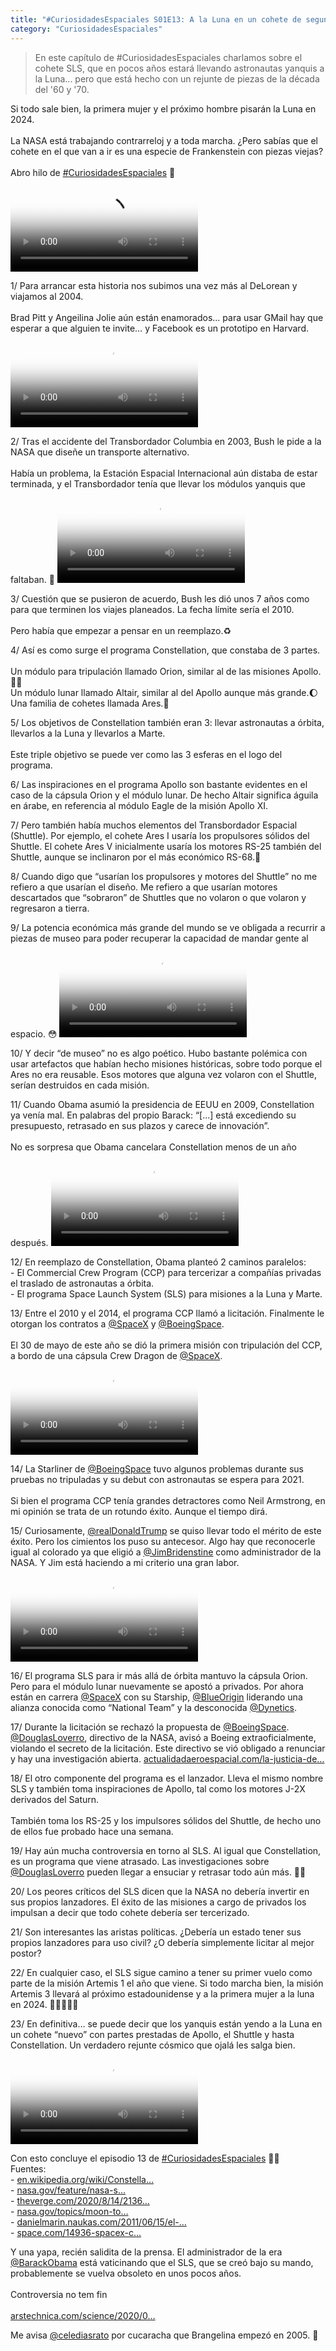 ```yaml
---
title: "#CuriosidadesEspaciales S01E13: A la Luna en un cohete de segunda mano"
category: "CuriosidadesEspaciales"
---
```

> En este capítulo de #CuriosidadesEspaciales charlamos sobre el cohete SLS, que en pocos años estará llevando astronautas yanquis a la Luna... pero que está hecho con un rejunte de piezas de la década del '60 y '70.

<div class="card-tweets" dir="auto">
    <p>Si todo sale bien, la primera mujer y el próximo hombre pisarán la Luna en 2024.<br />
<br />
La NASA está trabajando contrarreloj y a toda marcha. ¿Pero sabías que el cohete en el que van a ir es una especie de Frankenstein con piezas viejas? <br />
<br />
Abro hilo de <a class="entity-hashtag" href="/hashtag/CuriosidadesEspaciales">#CuriosidadesEspaciales</a> 🧵 <span class="entity-video-gif"><video autoplay loop controls poster="https://pbs.twimg.com/tweet_video_thumb/Ehqg3aHWkAE4wXr.jpg"><source src="https://video.twimg.com/tweet_video/Ehqg3aHWkAE4wXr.mp4" type="video/mp4"><img alt="" src="https://pbs.twimg.com/tweet_video_thumb/Ehqg3aHWkAE4wXr.jpg"></video></span></p>
    <p><span class="nop nop-start">1/ </span> Para arrancar esta historia nos subimos una vez más al DeLorean y viajamos al 2004.<br />
<br />
Brad Pitt y Angeilina Jolie aún están enamorados... para usar GMail hay que esperar a que alguien te invite… y Facebook es un prototipo en Harvard. <span class="entity-video-gif"><video autoplay loop controls poster="https://pbs.twimg.com/tweet_video_thumb/EhqiMkUWkAEusJI.jpg"><source src="https://video.twimg.com/tweet_video/EhqiMkUWkAEusJI.mp4" type="video/mp4"><img alt="back to the future dmc GIF" src="https://pbs.twimg.com/tweet_video_thumb/EhqiMkUWkAEusJI.jpg"></video></span></p>
    <p><span class="nop nop-start">2/ </span> Tras el accidente del Transbordador Columbia en 2003, Bush le pide a la NASA que diseñe un transporte alternativo. <br />
<br />
Había un problema, la Estación Espacial Internacional aún distaba de estar terminada, y el Transbordador tenía que llevar los módulos yanquis que faltaban. 🧐 <span class="entity-video-gif"><video autoplay loop controls poster="https://pbs.twimg.com/tweet_video_thumb/Ehqg-PuXcAEefVx.jpg"><source src="https://video.twimg.com/tweet_video/Ehqg-PuXcAEefVx.mp4" type="video/mp4"><img alt="" src="https://pbs.twimg.com/tweet_video_thumb/Ehqg-PuXcAEefVx.jpg"></video></span></p>
    <p><span class="nop nop-start">3/ </span> Cuestión que se pusieron de acuerdo, Bush les dió unos 7 años como para que terminen los viajes planeados. La fecha límite sería el 2010. <br />
<br />
Pero había que empezar a pensar en un reemplazo.♻️</p>
    <p><span class="nop nop-start">4/ </span> Así es como surge el programa Constellation, que constaba de 3 partes.<br />
<br />
Un módulo para tripulación llamado Orion, similar al de las misiones Apollo.👨‍🚀<br />
Un módulo lunar llamado Altair, similar al del Apollo aunque más grande.🌔<br />
Una familia de cohetes llamada Ares.🚀 <span class="row justify-content-center entity-multiple-3"><span class="col-md-6"><span class="entity-image"><a href="https://pbs.twimg.com/media/EhqhEgZXkAEaOuv.png" target="_blank"><img alt="" src="https://pbs.twimg.com/media/EhqhEgZXkAEaOuv.png" data-src="https://pbs.twimg.com/media/EhqhEgZXkAEaOuv.png"></a></span></span><span class="col-md-6"><span class="entity-image"><a href="https://pbs.twimg.com/media/EhqhGxqWAAg6mRc.png" target="_blank"><img alt="" src="https://pbs.twimg.com/media/EhqhGxqWAAg6mRc.png" data-src="https://pbs.twimg.com/media/EhqhGxqWAAg6mRc.png"></a></span></span><span class="col-md-6"><span class="entity-image"><a href="https://pbs.twimg.com/media/EhqhHV6XsAID8V7.png" target="_blank"><img alt="" src="https://pbs.twimg.com/media/EhqhHV6XsAID8V7.png" data-src="https://pbs.twimg.com/media/EhqhHV6XsAID8V7.png"></a></span></span></span></p>
    <p><span class="nop nop-start">5/ </span> Los objetivos de Constellation también eran 3: llevar astronautas a órbita, llevarlos a la Luna y llevarlos a Marte. <br />
<br />
Este triple objetivo se puede ver como las 3 esferas en el logo del programa. <span class="entity-image"><a href="https://pbs.twimg.com/media/EhqhJ07WkAEbWtg.jpg" target="_blank"><img alt="" src="https://pbs.twimg.com/media/EhqhJ07WkAEbWtg.jpg" data-src="https://pbs.twimg.com/media/EhqhJ07WkAEbWtg.jpg"></a></span></p>
    <p><span class="nop nop-start">6/ </span> Las inspiraciones en el programa Apollo son bastante evidentes en el caso de la cápsula Orion y el módulo lunar. De hecho Altair significa águila en árabe, en referencia al módulo Eagle de la misión Apollo XI.</p>
    <p><span class="nop nop-start">7/ </span> Pero también había muchos elementos del Transbordador Espacial (Shuttle). Por ejemplo, el cohete Ares I usaría los propulsores sólidos del Shuttle. El cohete Ares V inicialmente usaría los motores RS-25 también del Shuttle, aunque se inclinaron por el más económico RS-68.💸 <span class="entity-image"><a href="https://pbs.twimg.com/media/EhqhN-MX0AYw3wu.jpg" target="_blank"><img alt="" src="https://pbs.twimg.com/media/EhqhN-MX0AYw3wu.jpg" data-src="https://pbs.twimg.com/media/EhqhN-MX0AYw3wu.jpg"></a></span></p>
    <p><span class="nop nop-start">8/ </span> Cuando digo que “usarían los propulsores y motores del Shuttle” no me refiero a que usarían el diseño. Me refiero a que usarían motores descartados que “sobraron” de Shuttles que no volaron o que volaron y regresaron a tierra.</p>
    <p><span class="nop nop-start">9/ </span> La potencia económica más grande del mundo se ve obligada a recurrir a piezas de museo para poder recuperar la capacidad de mandar gente al espacio. 😳 <span class="entity-video-gif"><video autoplay loop controls poster="https://pbs.twimg.com/tweet_video_thumb/EhqiOVjXkAAQBun.jpg"><source src="https://video.twimg.com/tweet_video/EhqiOVjXkAAQBun.mp4" type="video/mp4"><img alt="spongebob squarepants GIF" src="https://pbs.twimg.com/tweet_video_thumb/EhqiOVjXkAAQBun.jpg"></video></span></p>
    <p><span class="nop nop-start">10/ </span> Y decir “de museo” no es algo poético. Hubo bastante polémica con usar artefactos que habían hecho misiones históricas, sobre todo porque el Ares no era reusable. Esos motores que alguna vez volaron con el Shuttle, serían destruidos en cada misión.</p>
    <p><span class="nop nop-start">11/ </span> Cuando Obama asumió la presidencia de EEUU en 2009, Constellation ya venía mal. En palabras del propio Barack: “[...] está excediendo su presupuesto, retrasado en sus plazos y carece de innovación”. <br />
<br />
No es sorpresa que Obama cancelara Constellation menos de un año después. <span class="entity-video-gif"><video autoplay loop controls poster="https://pbs.twimg.com/tweet_video_thumb/EhqiPFsX0AMzoN6.jpg"><source src="https://video.twimg.com/tweet_video/EhqiPFsX0AMzoN6.mp4" type="video/mp4"><img alt="Obama Wtf GIF" src="https://pbs.twimg.com/tweet_video_thumb/EhqiPFsX0AMzoN6.jpg"></video></span></p>
    <p><span class="nop nop-start">12/ </span> En reemplazo de Constellation, Obama planteó 2 caminos paralelos:<br />
- El Commercial Crew Program (CCP) para tercerizar a compañías privadas el traslado de astronautas a órbita.<br />
- El programa Space Launch System (SLS) para misiones a la Luna y Marte. <span class="row justify-content-center entity-multiple-2"><span class="col-md-6"><span class="entity-image"><a href="https://pbs.twimg.com/media/EhqhagGWoAQ89Rs.png" target="_blank"><img alt="" src="https://pbs.twimg.com/media/EhqhagGWoAQ89Rs.png" data-src="https://pbs.twimg.com/media/EhqhagGWoAQ89Rs.png"></a></span></span><span class="col-md-6"><span class="entity-image"><a href="https://pbs.twimg.com/media/Ehqha-AWsAAngGe.png" target="_blank"><img alt="" src="https://pbs.twimg.com/media/Ehqha-AWsAAngGe.png" data-src="https://pbs.twimg.com/media/Ehqha-AWsAAngGe.png"></a></span></span></span></p>
    <p><span class="nop nop-start">13/ </span> Entre el 2010 y el 2014, el programa CCP llamó a licitación. Finalmente le otorgan los contratos a <a class="entity-mention" href="https://twitter.com/SpaceX">@SpaceX</a> y <a class="entity-mention" href="https://twitter.com/BoeingSpace">@BoeingSpace</a>. <br />
<br />
El 30 de mayo de este año se dió la primera misión con tripulación del CCP, a bordo de una cápsula Crew Dragon de <a class="entity-mention" href="https://twitter.com/SpaceX">@SpaceX</a>. <span class="entity-video-gif"><video autoplay loop controls poster="https://pbs.twimg.com/tweet_video_thumb/Ehqhd4MWkAga6hx.jpg"><source src="https://video.twimg.com/tweet_video/Ehqhd4MWkAga6hx.mp4" type="video/mp4"><img alt="" src="https://pbs.twimg.com/tweet_video_thumb/Ehqhd4MWkAga6hx.jpg"></video></span></p>
    <p><span class="nop nop-start">14/ </span> La Starliner de <a class="entity-mention" href="https://twitter.com/BoeingSpace">@BoeingSpace</a> tuvo algunos problemas durante sus pruebas no tripuladas y su debut con astronautas se espera para 2021.<br />
<br />
Si bien el programa CCP tenía grandes detractores como Neil Armstrong, en mi opinión se trata de un rotundo éxito. Aunque el tiempo dirá. <span class="entity-image"><a href="https://pbs.twimg.com/media/Ehqhg-nWAAAnXBR.jpg" target="_blank"><img alt="" src="https://pbs.twimg.com/media/Ehqhg-nWAAAnXBR.jpg" data-src="https://pbs.twimg.com/media/Ehqhg-nWAAAnXBR.jpg"></a></span></p>
    <p><span class="nop nop-start">15/ </span> Curiosamente, <a class="entity-mention" href="https://twitter.com/realDonaldTrump">@realDonaldTrump</a> se quiso llevar todo el mérito de este éxito. Pero los cimientos los puso su antecesor. Algo hay que reconocerle igual al colorado ya que eligió a <a class="entity-mention" href="https://twitter.com/JimBridenstine">@JimBridenstine</a> como administrador de la NASA. Y Jim está haciendo a mi criterio una gran labor. <span class="entity-video-gif"><video autoplay loop controls poster="https://pbs.twimg.com/tweet_video_thumb/EhqiQUJXYAMHst3.jpg"><source src="https://video.twimg.com/tweet_video/EhqiQUJXYAMHst3.mp4" type="video/mp4"><img alt="Donald Trump Really GIF" src="https://pbs.twimg.com/tweet_video_thumb/EhqiQUJXYAMHst3.jpg"></video></span></p>
    <p><span class="nop nop-start">16/ </span> El programa SLS para ir más allá de órbita mantuvo la cápsula Orion. Pero para el módulo lunar nuevamente se apostó a privados. Por ahora están en carrera <a class="entity-mention" href="https://twitter.com/SpaceX">@SpaceX</a> con su Starship, <a class="entity-mention" href="https://twitter.com/blueorigin">@BlueOrigin</a> liderando una alianza conocida como “National Team” y la desconocida <a class="entity-mention" href="https://twitter.com/Dynetics">@Dynetics</a>. <span class="entity-image"><a href="https://pbs.twimg.com/media/EhqhnlOXgAI5KqF.jpg" target="_blank"><img alt="" src="https://pbs.twimg.com/media/EhqhnlOXgAI5KqF.jpg" data-src="https://pbs.twimg.com/media/EhqhnlOXgAI5KqF.jpg"></a></span></p>
    <p><span class="nop nop-start">17/ </span> Durante la licitación se rechazó la propuesta de <a class="entity-mention" href="https://twitter.com/BoeingSpace">@BoeingSpace</a>. <a class="entity-mention" href="https://twitter.com/DouglasLoverro">@DouglasLoverro</a>, directivo de la NASA, avisó a Boeing extraoficialmente, violando el secreto de la licitación. Este directivo se vió obligado a renunciar y hay una investigación abierta. <a class="entity-url" data-preview="true" href="https://actualidadaeroespacial.com/la-justicia-de-eeuu-investiga-a-un-ex-alto-cargo-de-la-nasa-y-a-un-ejecutivo-de-boeing/">actualidadaeroespacial.com/la-justicia-de…</a></p>
    <p><span class="nop nop-start">18/ </span> El otro componente del programa es el lanzador. Lleva el mismo nombre SLS y también toma inspiraciones de Apollo, tal como los motores J-2X derivados del Saturn. <br />
<br />
También toma los RS-25 y los impulsores sólidos del Shuttle, de hecho uno de ellos fue probado hace una semana. <span class="entity-image"><a href="https://pbs.twimg.com/media/Ehqhr-AXgAAFnSZ.png" target="_blank"><img alt="" src="https://pbs.twimg.com/media/Ehqhr-AXgAAFnSZ.png" data-src="https://pbs.twimg.com/media/Ehqhr-AXgAAFnSZ.png"></a></span></p>
    <p><span class="nop nop-start">19/ </span> Hay aún mucha controversia en torno al SLS. Al igual que Constellation, es un programa que viene atrasado. Las investigaciones sobre <a class="entity-mention" href="https://twitter.com/DouglasLoverro">@DouglasLoverro</a> pueden llegar a ensuciar y retrasar todo aún más. 🤦‍♂️</p>
    <p><span class="nop nop-start">20/ </span> Los peores críticos del SLS dicen que la NASA no debería invertir en sus propios lanzadores. El éxito de las misiones a cargo de privados los impulsan a decir que todo cohete debería ser tercerizado.</p>
    <p><span class="nop nop-start">21/ </span> Son interesantes las aristas políticas. ¿Debería un estado tener sus propios lanzadores para uso civil? ¿O debería simplemente licitar al mejor postor? <span class="entity-image"><a href="https://pbs.twimg.com/media/Ehqh1H8XcAo-DuD.png" target="_blank"><img alt="" src="https://pbs.twimg.com/media/Ehqh1H8XcAo-DuD.png" data-src="https://pbs.twimg.com/media/Ehqh1H8XcAo-DuD.png"></a></span></p>
    <p><span class="nop nop-start">22/ </span> En cualquier caso, el SLS sigue camino a tener su primer vuelo como parte de la misión Artemis 1 el año que viene. Si todo marcha bien, la misión Artemis 3 llevará al próximo estadounidense y a la primera mujer a la luna en 2024. 👩‍🚀🇺🇸🌔 <span class="entity-image"><a href="https://pbs.twimg.com/media/Ehqh67jX0AAZ-gO.jpg" target="_blank"><img alt="" src="https://pbs.twimg.com/media/Ehqh67jX0AAZ-gO.jpg" data-src="https://pbs.twimg.com/media/Ehqh67jX0AAZ-gO.jpg"></a></span></p>
    <p><span class="nop nop-start">23/ </span> En definitiva… se puede decir que los yanquis están yendo a la Luna en un cohete “nuevo” con partes prestadas de Apollo, el Shuttle y hasta Constellation. Un verdadero rejunte cósmico que ojalá les salga bien. <span class="entity-video-gif"><video autoplay loop controls poster="https://pbs.twimg.com/tweet_video_thumb/EhqiR9vWoAUnPWu.jpg"><source src="https://video.twimg.com/tweet_video/EhqiR9vWoAUnPWu.mp4" type="video/mp4"><img alt="Car Fail GIF" src="https://pbs.twimg.com/tweet_video_thumb/EhqiR9vWoAUnPWu.jpg"></video></span></p>
    <p>Con esto concluye el episodio 13 de <a class="entity-hashtag" href="/hashtag/CuriosidadesEspaciales">#CuriosidadesEspaciales</a> 🚀🌔<br />
Fuentes:<br />
- <a class="entity-url" data-preview="true" href="https://en.wikipedia.org/wiki/Constellation_program">en.wikipedia.org/wiki/Constella…</a><br />
- <a class="entity-url" data-preview="true" href="https://www.nasa.gov/feature/nasa-selects-blue-origin-dynetics-spacex-for-artemis-human-landers">nasa.gov/feature/nasa-s…</a> <br />
- <a class="entity-url" data-preview="true" href="https://www.theverge.com/2020/8/14/21369377/nasa-doug-loverro-human-spaceflight-criminal-probe-boeing-wsj">theverge.com/2020/8/14/2136…</a> <br />
- <a class="entity-url" data-preview="true" href="https://www.nasa.gov/topics/moon-to-mars/getting-there">nasa.gov/topics/moon-to…</a> <br />
- <a class="entity-url" data-preview="true" href="https://danielmarin.naukas.com/2011/06/15/el-fin-del-programa-constellation/">danielmarin.naukas.com/2011/06/15/el-…</a> <br />
- <a class="entity-url" data-preview="true" href="https://www.space.com/14936-spacex-ceo-elon-musk-60-minutes-interview.html">space.com/14936-spacex-c…</a></p>
    <p>Y una yapa, recién salidita de la prensa. El administrador de la era <a class="entity-mention" href="https://twitter.com/BarackObama">@BarackObama</a> está vaticinando que el SLS, que se creó bajo su mando, probablemente se vuelva obsoleto en unos pocos años. <br />
<br />
Controversia no tem fin<br />
<br />
<a class="entity-url" data-preview="true" href="https://arstechnica.com/science/2020/09/former-nasa-administrator-says-sls-rocket-will-go-away/">arstechnica.com/science/2020/0…</a></p>
    <p>Me avisa <a class="entity-mention" href="https://twitter.com/celediasrato">@celediasrato</a> por cucaracha que Brangelina empezó en 2005. 😬</p>
</div>

